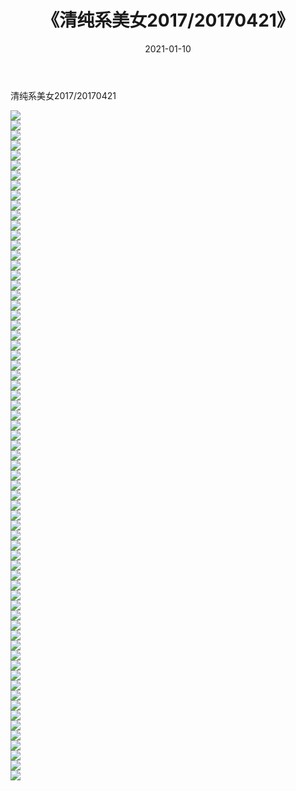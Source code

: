 ﻿---
layout: post
title:  《清纯系美女2017/20170421》
date:   2021-01-10
img: http://pic.660000.xyz/1:/清纯系美女/2017/20170421/000.jpg
categories: [美女, 清纯, 唯美]
---

清纯系美女2017/20170421

 ![](http://pic.660000.xyz/1:/清纯系美女/2017/20170421/001.png) <br>![](http://pic.660000.xyz/1:/清纯系美女/2017/20170421/002.png) <br>![](http://pic.660000.xyz/1:/清纯系美女/2017/20170421/003.png) <br>![](http://pic.660000.xyz/1:/清纯系美女/2017/20170421/004.png) <br>![](http://pic.660000.xyz/1:/清纯系美女/2017/20170421/005.png) <br>![](http://pic.660000.xyz/1:/清纯系美女/2017/20170421/006.png) <br>![](http://pic.660000.xyz/1:/清纯系美女/2017/20170421/007.png) <br>![](http://pic.660000.xyz/1:/清纯系美女/2017/20170421/008.jpg) <br>![](http://pic.660000.xyz/1:/清纯系美女/2017/20170421/009.jpg) <br>![](http://pic.660000.xyz/1:/清纯系美女/2017/20170421/010.jpg) <br>![](http://pic.660000.xyz/1:/清纯系美女/2017/20170421/011.jpg) <br>![](http://pic.660000.xyz/1:/清纯系美女/2017/20170421/012.jpg) <br>![](http://pic.660000.xyz/1:/清纯系美女/2017/20170421/013.jpg) <br>![](http://pic.660000.xyz/1:/清纯系美女/2017/20170421/014.jpg) <br>![](http://pic.660000.xyz/1:/清纯系美女/2017/20170421/015.jpg) <br>![](http://pic.660000.xyz/1:/清纯系美女/2017/20170421/016.jpg) <br>![](http://pic.660000.xyz/1:/清纯系美女/2017/20170421/017.jpg) <br>![](http://pic.660000.xyz/1:/清纯系美女/2017/20170421/018.jpg) <br>![](http://pic.660000.xyz/1:/清纯系美女/2017/20170421/019.jpg) <br>![](http://pic.660000.xyz/1:/清纯系美女/2017/20170421/020.jpg) <br>![](http://pic.660000.xyz/1:/清纯系美女/2017/20170421/021.jpg) <br>![](http://pic.660000.xyz/1:/清纯系美女/2017/20170421/022.jpg) <br>![](http://pic.660000.xyz/1:/清纯系美女/2017/20170421/023.jpg) <br>![](http://pic.660000.xyz/1:/清纯系美女/2017/20170421/024.jpg) <br>![](http://pic.660000.xyz/1:/清纯系美女/2017/20170421/025.jpg) <br>![](http://pic.660000.xyz/1:/清纯系美女/2017/20170421/026.jpg) <br>![](http://pic.660000.xyz/1:/清纯系美女/2017/20170421/027.jpg) <br>![](http://pic.660000.xyz/1:/清纯系美女/2017/20170421/028.jpg) <br>![](http://pic.660000.xyz/1:/清纯系美女/2017/20170421/029.jpg) <br>![](http://pic.660000.xyz/1:/清纯系美女/2017/20170421/030.jpg) <br>![](http://pic.660000.xyz/1:/清纯系美女/2017/20170421/031.jpg) <br>![](http://pic.660000.xyz/1:/清纯系美女/2017/20170421/032.jpg) <br>![](http://pic.660000.xyz/1:/清纯系美女/2017/20170421/033.jpg) <br>![](http://pic.660000.xyz/1:/清纯系美女/2017/20170421/034.jpg) <br>![](http://pic.660000.xyz/1:/清纯系美女/2017/20170421/035.jpg) <br>![](http://pic.660000.xyz/1:/清纯系美女/2017/20170421/036.jpg) <br>![](http://pic.660000.xyz/1:/清纯系美女/2017/20170421/037.jpg) <br>![](http://pic.660000.xyz/1:/清纯系美女/2017/20170421/038.jpg) <br>![](http://pic.660000.xyz/1:/清纯系美女/2017/20170421/039.jpg) <br>![](http://pic.660000.xyz/1:/清纯系美女/2017/20170421/040.jpg) <br>![](http://pic.660000.xyz/1:/清纯系美女/2017/20170421/041.jpg) <br>![](http://pic.660000.xyz/1:/清纯系美女/2017/20170421/042.jpg) <br>![](http://pic.660000.xyz/1:/清纯系美女/2017/20170421/043.jpg) <br>![](http://pic.660000.xyz/1:/清纯系美女/2017/20170421/044.jpg) <br>![](http://pic.660000.xyz/1:/清纯系美女/2017/20170421/045.png) <br>![](http://pic.660000.xyz/1:/清纯系美女/2017/20170421/046.png) <br>![](http://pic.660000.xyz/1:/清纯系美女/2017/20170421/047.png) <br>![](http://pic.660000.xyz/1:/清纯系美女/2017/20170421/048.png) <br>![](http://pic.660000.xyz/1:/清纯系美女/2017/20170421/049.png) <br>![](http://pic.660000.xyz/1:/清纯系美女/2017/20170421/050.png) <br>![](http://pic.660000.xyz/1:/清纯系美女/2017/20170421/051.png) <br>![](http://pic.660000.xyz/1:/清纯系美女/2017/20170421/052.png) <br>![](http://pic.660000.xyz/1:/清纯系美女/2017/20170421/053.png) <br>![](http://pic.660000.xyz/1:/清纯系美女/2017/20170421/054.png) <br>![](http://pic.660000.xyz/1:/清纯系美女/2017/20170421/055.png) <br>![](http://pic.660000.xyz/1:/清纯系美女/2017/20170421/056.png) <br>![](http://pic.660000.xyz/1:/清纯系美女/2017/20170421/057.png) <br>![](http://pic.660000.xyz/1:/清纯系美女/2017/20170421/058.png) <br>![](http://pic.660000.xyz/1:/清纯系美女/2017/20170421/059.png) <br>![](http://pic.660000.xyz/1:/清纯系美女/2017/20170421/060.png) <br>![](http://pic.660000.xyz/1:/清纯系美女/2017/20170421/061.png) <br>![](http://pic.660000.xyz/1:/清纯系美女/2017/20170421/062.png) <br>![](http://pic.660000.xyz/1:/清纯系美女/2017/20170421/063.png) <br>![](http://pic.660000.xyz/1:/清纯系美女/2017/20170421/064.png) <br>![](http://pic.660000.xyz/1:/清纯系美女/2017/20170421/065.png) <br>![](http://pic.660000.xyz/1:/清纯系美女/2017/20170421/066.png) <br>![](http://pic.660000.xyz/1:/清纯系美女/2017/20170421/067.png) <br>